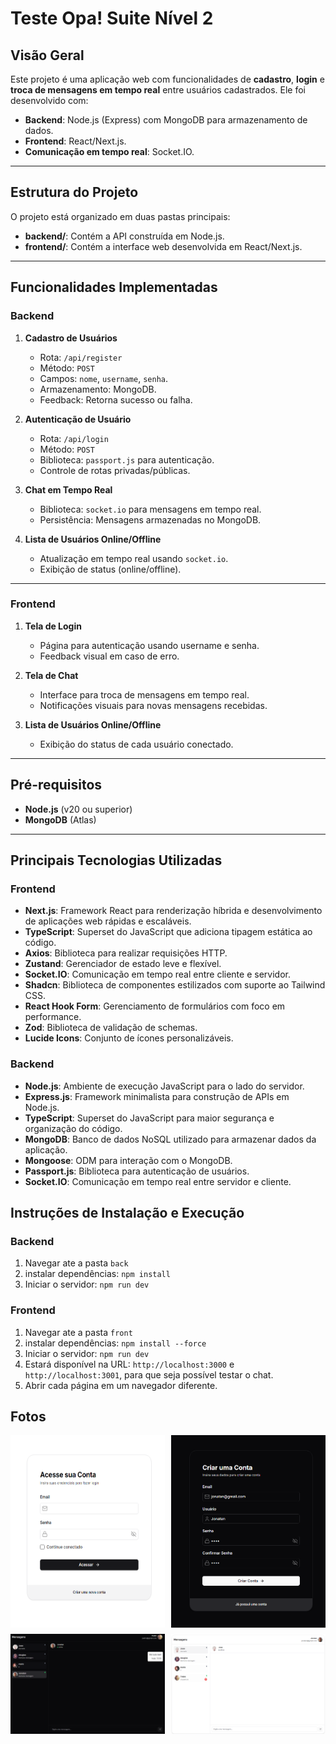 # Teste Opa! Suite Nível 2

## Visão Geral

Este projeto é uma aplicação web com funcionalidades de **cadastro**, **login** e **troca de mensagens em tempo real** entre usuários cadastrados. Ele foi desenvolvido com:

- **Backend**: Node.js (Express) com MongoDB para armazenamento de dados.
- **Frontend**: React/Next.js.
- **Comunicação em tempo real**: Socket.IO.

---

## Estrutura do Projeto

O projeto está organizado em duas pastas principais:

- **backend/**: Contém a API construída em Node.js.
- **frontend/**: Contém a interface web desenvolvida em React/Next.js.

---

## Funcionalidades Implementadas

### Backend

1. **Cadastro de Usuários**

   - Rota: `/api/register`
   - Método: `POST`
   - Campos: `nome`, `username`, `senha`.
   - Armazenamento: MongoDB.
   - Feedback: Retorna sucesso ou falha.

2. **Autenticação de Usuário**

   - Rota: `/api/login`
   - Método: `POST`
   - Biblioteca: `passport.js` para autenticação.
   - Controle de rotas privadas/públicas.

3. **Chat em Tempo Real**

   - Biblioteca: `socket.io` para mensagens em tempo real.
   - Persistência: Mensagens armazenadas no MongoDB.

4. **Lista de Usuários Online/Offline**
   - Atualização em tempo real usando `socket.io`.
   - Exibição de status (online/offline).

---

### Frontend

1. **Tela de Login**

   - Página para autenticação usando username e senha.
   - Feedback visual em caso de erro.

2. **Tela de Chat**

   - Interface para troca de mensagens em tempo real.
   - Notificações visuais para novas mensagens recebidas.

3. **Lista de Usuários Online/Offline**
   - Exibição do status de cada usuário conectado.

---

## Pré-requisitos

- **Node.js** (v20 ou superior)
- **MongoDB** (Atlas)

---

## Principais Tecnologias Utilizadas

### Frontend

- **Next.js**: Framework React para renderização híbrida e desenvolvimento de aplicações web rápidas e escaláveis.
- **TypeScript**: Superset do JavaScript que adiciona tipagem estática ao código.
- **Axios**: Biblioteca para realizar requisições HTTP.
- **Zustand**: Gerenciador de estado leve e flexível.
- **Socket.IO**: Comunicação em tempo real entre cliente e servidor.
- **Shadcn**: Biblioteca de componentes estilizados com suporte ao Tailwind CSS.
- **React Hook Form**: Gerenciamento de formulários com foco em performance.
- **Zod**: Biblioteca de validação de schemas.
- **Lucide Icons**: Conjunto de ícones personalizáveis.

### Backend

- **Node.js**: Ambiente de execução JavaScript para o lado do servidor.
- **Express.js**: Framework minimalista para construção de APIs em Node.js.
- **TypeScript**: Superset do JavaScript para maior segurança e organização do código.
- **MongoDB**: Banco de dados NoSQL utilizado para armazenar dados da aplicação.
- **Mongoose**: ODM para interação com o MongoDB.
- **Passport.js**: Biblioteca para autenticação de usuários.
- **Socket.IO**: Comunicação em tempo real entre servidor e cliente.

## Instruções de Instalação e Execução

### Backend

1. Navegar ate a pasta `back`
2. instalar dependências: `npm install`
3. Iniciar o servidor: `npm run dev`

### Frontend

1. Navegar ate a pasta `front`
2. instalar dependências: `npm install --force`
3. Iniciar o servidor: `npm run dev`
4. Estará disponível na URL: `http://localhost:3000` e `http://localhost:3001`, para que seja possível testar o chat.
5. Abrir cada página em um navegador diferente.

## Fotos

<div style="display: flex; gap: 10px; justify-content: space-between; flex-wrap: wrap;">
  <img src="./assets/Screenshot_1.png" alt="Tela login" style="width: 49%; height: auto;">
  <img src="./assets/Screenshot_2.png" alt="Tela de cadastro" style="width: 49%; height: auto;">
  <img src="./assets/Screenshot_3.png" alt="Tela de chat" style="width: 49%; height: auto;">
  <img src="./assets/Screenshot_4.png" alt="Tela de chat 2" style="width: 49%; height: auto;">
</div>
